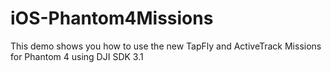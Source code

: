 # iOS-Phantom4Missions
This demo shows you how to use the new TapFly and ActiveTrack Missions for Phantom 4 using DJI SDK 3.1
